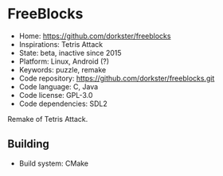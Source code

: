 # FreeBlocks

- Home: https://github.com/dorkster/freeblocks
- Inspirations: Tetris Attack
- State: beta, inactive since 2015
- Platform: Linux, Android (?)
- Keywords: puzzle, remake
- Code repository: https://github.com/dorkster/freeblocks.git
- Code language: C, Java
- Code license: GPL-3.0
- Code dependencies: SDL2

Remake of Tetris Attack.

## Building

- Build system: CMake
